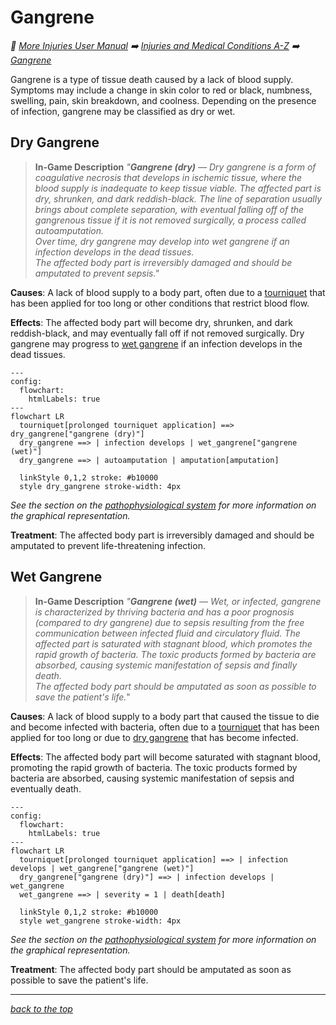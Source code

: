 
# Gangrene

<!-- @generate_breadcrumb_trail {"template": "_:file_folder: {0}_", "connector": " :arrow_right: "} -->
_:file_folder: [More Injuries User Manual](/docs/wiki/README.md) :arrow_right: [Injuries and Medical Conditions A-Z](/docs/wiki/injuries/README.md) :arrow_right: [Gangrene](/docs/wiki/injuries/gangrene.md)_
<!-- @end_generated_block -->

Gangrene is a type of tissue death caused by a lack of blood supply. Symptoms may include a change in skin color to red or black, numbness, swelling, pain, skin breakdown, and coolness. Depending on the presence of infection, gangrene may be classified as dry or wet.

## Dry Gangrene

> **In-Game Description**
> _"**Gangrene (dry)** &mdash; Dry gangrene is a form of coagulative necrosis that develops in ischemic tissue, where the blood supply is inadequate to keep tissue viable. The affected part is dry, shrunken, and dark reddish-black. The line of separation usually brings about complete separation, with eventual falling off of the gangrenous tissue if it is not removed surgically, a process called autoamputation.  
> Over time, dry gangrene may develop into wet gangrene if an infection develops in the dead tissues.  
> The affected body part is irreversibly damaged and should be amputated to prevent sepsis."_

**Causes**: A lack of blood supply to a body part, often due to a [tourniquet](/docs/wiki/medical-devices.md#tourniquet) that has been applied for too long or other conditions that restrict blood flow.

**Effects**: The affected body part will become dry, shrunken, and dark reddish-black, and may eventually fall off if not removed surgically. Dry gangrene may progress to [wet gangrene](#wet-gangrene) if an infection develops in the dead tissues.

```mermaid
---
config:
  flowchart:
    htmlLabels: true
---
flowchart LR
  tourniquet[prolonged tourniquet application] ==> dry_gangrene["gangrene (dry)"]
  dry_gangrene ==> | infection develops | wet_gangrene["gangrene (wet)"]
  dry_gangrene ==> | autoamputation | amputation[amputation]

  linkStyle 0,1,2 stroke: #b10000
  style dry_gangrene stroke-width: 4px
```

*See the section on the [pathophysiological system](/docs/wiki/pathophysiological-system.md#pathophysiological-system) for more information on the graphical representation.*

**Treatment**: The affected body part is irreversibly damaged and should be amputated to prevent life-threatening infection.

## Wet Gangrene

> **In-Game Description**
> _"**Gangrene (wet)** &mdash; Wet, or infected, gangrene is characterized by thriving bacteria and has a poor prognosis (compared to dry gangrene) due to sepsis resulting from the free communication between infected fluid and circulatory fluid. The affected part is saturated with stagnant blood, which promotes the rapid growth of bacteria. The toxic products formed by bacteria are absorbed, causing systemic manifestation of sepsis and finally death.  
> The affected body part should be amputated as soon as possible to save the patient's life._"

**Causes**: A lack of blood supply to a body part that caused the tissue to die and become infected with bacteria, often due to a [tourniquet](/docs/wiki/medical-devices.md#tourniquet) that has been applied for too long or due to [dry gangrene](#dry-gangrene) that has become infected.

**Effects**: The affected body part will become saturated with stagnant blood, promoting the rapid growth of bacteria. The toxic products formed by bacteria are absorbed, causing systemic manifestation of sepsis and eventually death.

```mermaid
---
config:
  flowchart:
    htmlLabels: true
---
flowchart LR
  tourniquet[prolonged tourniquet application] ==> | infection develops | wet_gangrene["gangrene (wet)"]
  dry_gangrene["gangrene (dry)"] ==> | infection develops | wet_gangrene
  wet_gangrene ==> | severity = 1 | death[death]

  linkStyle 0,1,2 stroke: #b10000
  style wet_gangrene stroke-width: 4px
```

*See the section on the [pathophysiological system](/docs/wiki/pathophysiological-system.md#pathophysiological-system) for more information on the graphical representation.*

**Treatment**: The affected body part should be amputated as soon as possible to save the patient's life.

<!-- @generate_link_to_top {"template": "---\n_[back to the top]({1})_"} -->
---
_[back to the top](#gangrene)_
<!-- @end_generated_block -->
